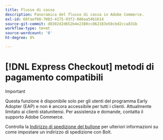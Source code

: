 ```yaml
---
title: Flusso di cassa
description: Panoramica del flusso di cassa in Adobe Commerce.
exl-id: 60faef08-7083-4175-93f2-086aa54b1614
source-git-commit: d8302d2d652b4e2380cc862183e58cbd2cca831b
workflow-type: tm+mt
source-wordcount: '0'
ht-degree: 0%

---
```


# [!DNL Express Checkout] metodi di pagamento compatibili

>[!IMPORTANT]
>
> Questa funzione è disponibile solo per gli utenti del programma Early Adopter (EAP) e non è ancora accessibile per tutti i clienti. Attualmente limitato ai clienti statunitensi. Per assistenza e domande, contatta il supporto Adobe Commerce.

Controlla la [Indirizzo di spedizione del bullone](https://help.bolt.com/shoppers/guides/checkout/update-shipping-address) per ulteriori informazioni su come impostare un indirizzo di spedizione con Bolt.
